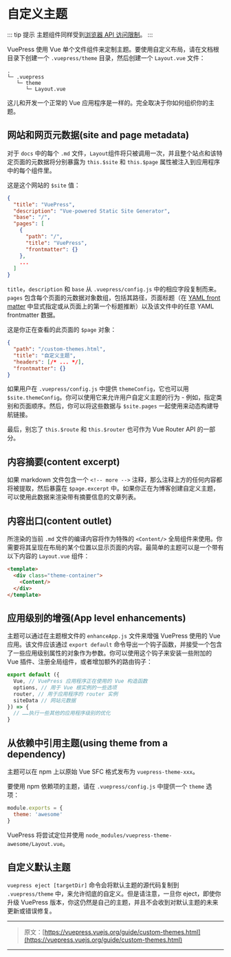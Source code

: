 # 自定义主题

::: tip 提示
主题组件同样受到[浏览器 API 访问限制](./using-vue.md#browser-api-access-restrictions)。
:::

VuePress 使用 Vue 单个文件组件来定制主题。要使用自定义布局，请在文档根目录下创建一个 `.vuepress/theme` 目录，然后创建一个 `Layout.vue` 文件：

```
.
└─ .vuepress
   └─ theme
      └─ Layout.vue
```

这儿和开发一个正常的 Vue 应用程序是一样的。完全取决于你如何组织你的主题。

## 网站和网页元数据(site and page metadata)

对于 `docs` 中的每个 `.md` 文件，`Layout`组件将只被调用一次，并且整个站点和该特定页面的元数据将分别暴露为 `this.$site` 和 `this.$page` 属性被注入到应用程序中的每个组件里。

这是这个网站的 `$site` 值：

``` json
{
  "title": "VuePress",
  "description": "Vue-powered Static Site Generator",
  "base": "/",
  "pages": [
    {
      "path": "/",
      "title": "VuePress",
      "frontmatter": {}
    },
    ...
  ]
}
```

`title`，`description` 和 `base` 从 `.vuepress/config.js` 中的相应字段复制而来。 `pages` 包含每个页面的元数据对象数组，包括其路径，页面标题（在 [YAML front matter](./markdown.html#yaml-front-matter) 中显式指定或从页面上的第一个标题推断）以及该文件中的任意 YAML frontmatter 数据。

这是你正在查看的此页面的 `$page` 对象：

``` json
{
  "path": "/custom-themes.html",
  "title": "自定义主题",
  "headers": [/* ... */],
  "frontmatter": {}
}
```

如果用户在 `.vuepress/config.js` 中提供 `themeConfig`，它也可以用 `$site.themeConfig`。你可以使用它来允许用户自定义主题的行为 - 例如，指定类别和页面顺序。然后，你可以将这些数据与 `$site.pages` 一起使用来动态构建导航链接。

最后，别忘了 `this.$route` 和 `this.$router` 也可作为 Vue Router API 的一部分。

## 内容摘要(content excerpt)

如果 markdown 文件包含一个 `<!-- more -->` 注释，那么注释上方的任何内容都将被提取，然后暴露在 `$page.excerpt` 中。如果你正在为博客创建自定义主题，可以使用此数据来渲染带有摘要信息的文章列表。

## 内容出口(content outlet)

所渲染的当前 `.md` 文件的编译内容将作为特殊的 `<Content/>` 全局组件来使用。你需要将其呈现在布局的某个位置以显示页面的内容。最简单的主题可以是一个带有以下内容的 `Layout.vue` 组件：

``` html
<template>
  <div class="theme-container">
    <Content/>
  </div>
</template>
```

## 应用级别的增强(App level enhancements)

主题可以通过在主题根文件的 `enhanceApp.js` 文件来增强 VuePress 使用的 Vue 应用。该文件应该通过 `export default` 命令导出一个钩子函数，并接受一个包含了一些应用级别属性的对象作为参数。你可以使用这个钩子来安装一些附加的 Vue 插件、注册全局组件，或者增加额外的路由钩子：

``` js
export default ({
  Vue, // VuePress 应用程序正在使用的 Vue 构造函数
  options, // 用于 Vue 根实例的一些选项
  router, // 用于应用程序的 router 实例
  siteData // 网站元数据
}) => {
  // ……执行一些其他的应用程序级别的优化
}
```

## 从依赖中引用主题(using theme from a dependency)

主题可以在 npm 上以原始 Vue SFC 格式发布为 `vuepress-theme-xxx`。

要使用 npm 依赖项的主题，请在 `.vuepress/config.js` 中提供一个 `theme` 选项：

``` js
module.exports = {
  theme: 'awesome'
}
```

VuePress 将尝试定位并使用 `node_modules/vuepress-theme-awesome/Layout.vue`。

## 自定义默认主题

`vuepress eject [targetDir]` 命令会将默认主题的源代码复制到 `.vuepress/theme` 中，来允许彻底的自定义。但是请注意，一旦你 eject，即使你升级 VuePress 版本，你这仍然是自己的主题，并且不会收到对默认主题的未来更新或错误修复。

***

> 原文：[https://vuepress.vuejs.org/guide/custom-themes.html](https://vuepress.vuejs.org/guide/custom-themes.html)

***
